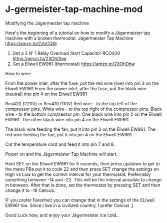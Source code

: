 # J-germeister-tap-machine-mod
Modifying the Jägermeister tap machine 

Here's the beginning of a tutorial on how to modify a Jägermeister tap machine with a broken thermostat. 
Jägermeister Tap Machine https://amzn.to/2zbCQSt

1. Get a 3 N' 1 Relay Overload Start Capacitor RCO420 https://amzn.to/2XOhDbw
2. Get a Eliwell EW961 (thermostat) https://amzn.to/2XOhDbw

How to wire:

From the power inlet, after the fuse, put the red wire (live) into pin 3 on the Eliwell EW961
From the power inlet, after the fuse, put the black wire (neutral) into pin 4 on the Eliwell EW961

Rco420 (220V) or Rco410 (110V)
Red wire - to the top left of the compressor pins. 
White wire - to the top right of the compressor pins. 
Black wire - to the bottom compressor pin. 
One black wire into pin 2 on the Eliwell EW961. 
The other black wire into pin 4 on the Eliwell EW961. 

The black wire feeding the fan, put it into pin 2 on the Eliwell EW961. 
The red wire feeding the fan, put it into pin 4 on the Eliwell EW961.

Cut the temperature cord and feed it into pin 7 and 8.


Power on and the Jägermeister Tap Machine will start. 


Hold SET on the Eliwell EW961 for 5 seconds, then press up/down to get to the menu PBa
put it to code 22 and then press SET
change the settings on High vs Low to get the correct interval for your thermostat.
Preferrably something between -14 and -22. This will be the interval possible to change in between.
After that is done, set the thermostat by pressing SET and then change it to -18 Celicus.

IF you prefer Farenheit you can change that in the settings of the ELiwell EW961 too.
Since I live in a civilized country, I prefer Celcius ;)

Good Luck now, and enjoy your Jägermeister ice cold..
